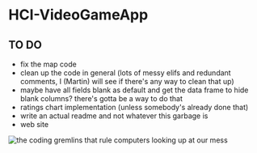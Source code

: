 # HCI-VideoGameApp

## TO DO
* fix the map code
* clean up the code in general (lots of messy elifs and redundant comments, I (Martin) will see if there's any way to clean that up)
* maybe have all fields blank as default and get the data frame to hide blank columns? there's gotta be a way to do that
* ratings chart implementation (unless somebody's already done that)
* write an actual readme and not whatever this garbage is
* web site

![the coding gremlins that rule computers looking up at our mess](https://media.istockphoto.com/photos/diverse-group-of-people-from-above-on-white-background-picture-id172397580)
